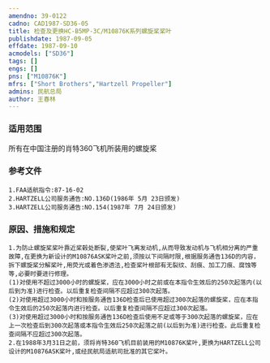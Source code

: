 ```yaml
---
amendno: 39-0122  
cadno: CAD1987-SD36-05  
title: 检查及更换HC-B5MP-3C/M10876K系列螺旋桨桨叶  
publishdate: 1987-09-05  
effdate: 1987-09-10  
acmodels: ["SD36"]  
tags: []  
engs: []  
pns: ["M10876K"]  
mfrs: ["Short Brothers","Hartzell Propeller"]  
admins: 民航总局  
author: 王春林  
---
```

  
### 适用范围  
所有在中国注册的肖特360飞机所装用的螺旋桨  
  
<!--more-->  
### 参考文件  
    1.FAA适航指令:87-16-02  
    2.HARTZELL公司服务通告:NO.136D(1986年 5月 23日颁发)  
    3.HARTZELL公司服务通告:NO.154(1987年 7月 24日颁发)  
  
### 原因、措施和规定  
    1.为防止螺旋桨桨叶靠近桨毂处断裂,使桨叶飞离发动机,从而导致发动机与飞机相分离的严重故障,在更换为新设计的M10876ASK桨叶之前,须按以下间隔时限,根据服务通告136D的内容，拆下螺旋桨分解桨叶,用荧光或着色渗透法,检查桨叶根部有无裂纹、刮痕、加工刀痕、腐蚀等等,必要时要进行修理。  
    (1)对使用不超过3000小时的螺旋桨，应在3000小时之前或在本指令生效后的250次起落内(以后到为准)进行检查。以后重复检查间隔不应超过300次起落。  
    (2)对使用超过3000小时和按服务通告136D检查后已使用超过300次起落的螺旋桨，应在本指令生效后的250次起落内进行检查。以后重复检查间隔不应超过300次起落。  
    (3)对使用超过3000小时和按服务通告136D检查后使用不足或等于300次起落的螺旋桨，应在上一次检查后到300次起落或本指令生效后250次起落之前(以后到为准)进行检查。此后重复检查间隔不应超过300次起落。  
    2.在1988年3月31日之前，须将肖特360飞机目前装用的M10876K桨叶,更换为HARTZELL公司设计的M10876ASK桨叶,或经民航局适航司批准的其它桨叶。  
